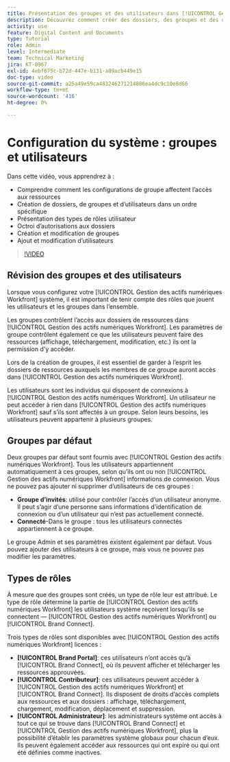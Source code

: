 ```yaml
---
title: Présentation des groupes et des utilisateurs dans [!UICONTROL Gestion des actifs numériques Workfront]
description: Découvrez comment créer des dossiers, des groupes et des utilisateurs dans [!UICONTROL Gestion des actifs numériques Workfront]. Comprendre les types de rôles utilisateur et accorder des autorisations aux dossiers.
activity: use
feature: Digital Content and Documents
type: Tutorial
role: Admin
level: Intermediate
team: Technical Marketing
jira: KT-8967
exl-id: 4ebf675c-b72d-447e-b131-a89acb449e15
doc-type: video
source-git-commit: a25a49e59ca483246271214886ea4dc9c10e8d66
workflow-type: tm+mt
source-wordcount: '416'
ht-degree: 0%

---
```


# Configuration du système : groupes et utilisateurs

Dans cette vidéo, vous apprendrez à :

* Comprendre comment les configurations de groupe affectent l’accès aux ressources
* Création de dossiers, de groupes et d’utilisateurs dans un ordre spécifique
* Présentation des types de rôles utilisateur
* Octroi d’autorisations aux dossiers
* Création et modification de groupes
* Ajout et modification d’utilisateurs

>[!VIDEO](https://video.tv.adobe.com/v/335230/?quality=12&learn=on)

## Révision des groupes et des utilisateurs

Lorsque vous configurez votre [!UICONTROL Gestion des actifs numériques Workfront] système, il est important de tenir compte des rôles que jouent les utilisateurs et les groupes dans l’ensemble.

Les groupes contrôlent l’accès aux dossiers de ressources dans [!UICONTROL Gestion des actifs numériques Workfront]. Les paramètres de groupe contrôlent également ce que les utilisateurs peuvent faire des ressources (affichage, téléchargement, modification, etc.) ils ont la permission d&#39;y accéder.

Lors de la création de groupes, il est essentiel de garder à l’esprit les dossiers de ressources auxquels les membres de ce groupe auront accès dans [!UICONTROL Gestion des actifs numériques Workfront].

Les utilisateurs sont les individus qui disposent de connexions à [!UICONTROL Gestion des actifs numériques Workfront]. Un utilisateur ne peut accéder à rien dans [!UICONTROL Gestion des actifs numériques Workfront] sauf s’ils sont affectés à un groupe. Selon leurs besoins, les utilisateurs peuvent appartenir à plusieurs groupes.

## Groupes par défaut

Deux groupes par défaut sont fournis avec [!UICONTROL Gestion des actifs numériques Workfront]. Tous les utilisateurs appartiennent automatiquement à ces groupes, selon qu’ils ont ou non [!UICONTROL Gestion des actifs numériques Workfront] informations de connexion. Vous ne pouvez pas ajouter ni supprimer d’utilisateurs de ces groupes :

* **Groupe d’invités**: utilisé pour contrôler l’accès d’un utilisateur anonyme. Il peut s’agir d’une personne sans informations d’identification de connexion ou d’un utilisateur qui n’est pas actuellement connecté.
* **Connecté**-Dans le groupe : tous les utilisateurs connectés appartiennent à ce groupe.

Le groupe Admin et ses paramètres existent également par défaut. Vous pouvez ajouter des utilisateurs à ce groupe, mais vous ne pouvez pas modifier les paramètres.

## Types de rôles

À mesure que des groupes sont créés, un type de rôle leur est attribué. Le type de rôle détermine la partie de [!UICONTROL Gestion des actifs numériques Workfront] les utilisateurs système reçoivent lorsqu’ils se connectent — [!UICONTROL Gestion des actifs numériques Workfront] ou [!UICONTROL Brand Connect].

Trois types de rôles sont disponibles avec [!UICONTROL Gestion des actifs numériques Workfront] licences :

* **[!UICONTROL Brand Portal]**: ces utilisateurs n’ont accès qu’à [!UICONTROL Brand Connect], où ils peuvent afficher et télécharger les ressources approuvées.
* **[!UICONTROL Contributeur]**: ces utilisateurs peuvent accéder à [!UICONTROL Gestion des actifs numériques Workfront] et [!UICONTROL Brand Connect]. Ils disposent de droits d’accès complets aux ressources et aux dossiers : affichage, téléchargement, chargement, modification, déplacement et suppression.
* **[!UICONTROL Administrateur]**: les administrateurs système ont accès à tout ce qui se trouve dans [!UICONTROL Brand Connect] et [!UICONTROL Gestion des actifs numériques Workfront], plus la possibilité d’établir les paramètres système globaux pour chacun d’eux. Ils peuvent également accéder aux ressources qui ont expiré ou qui ont été définies comme inactives.

<!-- 
Learn more graphic & documentation article link, below
* Understanding the difference between Workfront licenses and Workfront DAM role types
* -->
